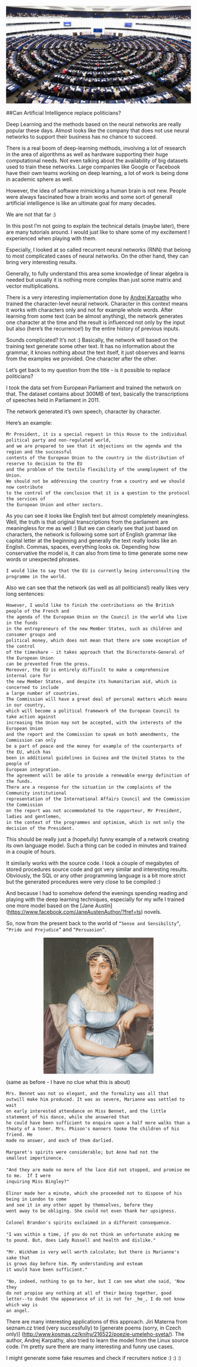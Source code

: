<p align="center">
<img src="https://github.com/PeterKrejzl/VariousNeuralNetworks/blob/master/img/ep.jpg"/>
</p>
##Can Artificial Intelligence replace politicians?

Deep Learning and the methods based on the neural networks are really popular these days. Almost looks like the company that does not use neural networks to support their business has no chance to succeed.

There is a real boom of deep-learning methods, involving a lot of research in the area of algorithms as well as hardware supporting their huge computational needs. Not even talking about the availability of big datasets used to train these networks.
Large companies like Google or Facebook have their own teams working on deep learning, a lot of work is being done in academic sphere as well.

However, the idea of software mimicking a human brain is not new. People were always fascinated how a brain works and some sort of generall artificial intelligence is like an ultimate goal for many decades.

We are not that far :)

In this post I’m not going to explain the technical details (maybe later), there are many tutorials around. I would just like to share some of my excitement I experienced when playing with them.

Especially, I looked at so called recurrent neural networks (RNN) that belong to most complicated cases of neural networks. On the other hand, they can bring very interesting results.

Generally, to fully understand this area some knowledge of linear algebra is needed but usually it is nothing more complex than just some matrix and vector multiplications.

There is a very interesting implementation done by [Andrej Karpathy](http://karpathy.github.io/2015/05/21/rnn-effectiveness/) who trained the character-level neural network. Character in this context means it works with characters only and not for example whole words. After learning from some text (can be almost anything), the network generates one character at the time and the result is influenced not only by the input but also (here’s the recurrence!) by the entire history of previous inputs. 

Sounds complicated? It’s not :) Basically, the network will based on the training text generate some other text. It has no information about the grammar, it knows nothing about the text itself, it just observes and learns from the examples we provided. One character after the other.

Let’s get back to my question from the title - is it possible to replace politicians? 

I took the data set from European Parliament and trained the network on that. The dataset contains about 300MB of text, basically the transcriptions of speeches held in Parliament in 2011.

The network generated it’s own speech, character by character. 

Here’s an example:

```
Mr President, it is a special request in this House to the individual political party and non-regulated world, 
and we are prepared to see that it objections on the agenda and the region and the successful 
contents of the European Union to the country in the distribution of reserve to decision to the EU 
and the problem of the textile flexibility of the unemployment of the Union.
We should not be addressing the country from a country and we should now contribute 
to the control of the conclusion that it is a question to the protocol the services of 
the European Union and other sectors.
```

As you can see it looks like English text but almost completely meaningless. Well, the truth is that original transcriptions from the parliament are meaningless for me as well :) But we can clearly see that just based on characters, the network is following some sort of English grammar like capital letter at the beginning and generally the text really looks like an English. Commas, spaces, everything looks ok.
Depending how conservative the model is, it can also from time to time generate some new words or unexpected phrases.

```
I would like to say that the EU is currently being interconsulting the programme in the world.
```

Also we can see that the network (as well as all politicians!) really likes very long sentences:

```
However, I would like to finish the contributions on the British people of the French and 
the agenda of the European Union on the Council in the world who live in the funds 
in the entrepreneurs of the new Member States, such as children and consumer groups and 
political money, which does not mean that there are some exception of the control 
of the timeshare - it takes approach that the Directorate-General of the European Union 
can be prevented from the press.
Moreover, the EU is entirely difficult to make a comprehensive internal care for 
the new Member States, and despite its humanitarian aid, which is concerned to include 
a large number of countries.
The Commission will have a great deal of personal matters which means in our country, 
which will become a political framework of the European Council to take action against 
increasing the Union may not be accepted, with the interests of the European Union 
and the report and the Commission to speak on both amendments, the Commission can only 
be a part of peace and the money for example of the counterparts of the EU, which has 
been in additional guidelines in Guinea and the United States to the people of 
European integration.
The agreement will be able to provide a renewable energy definition of the funds.
There are a response for the situation in the complaints of the Community institutional 
representation of the International Affairs Council and the Commission the Commission 
on the report was not accommodated to the rapporteur, Mr President, ladies and gentlemen, 
in the context of the programmes and optimism, which is not only the decision of the President.
```


This should be really just a (hopefully) funny example of a network creating its own language model. Such a thing can be coded in minutes and trained in a couple of hours.


It similarly works with the source code. I took a couple of megabytes of stored procedures source code and got very similar and interesting results. Obviously, the SQL or any other programming language is a bit more strict but the generated procedures were very close to be compiled :)


And because I had to somehow defend the evenings spending reading and playing with the deep learning techniques, especially for my wife I trained one more model based on the [Jane Austin] (https://www.facebook.com/JaneAustenAuthor/?fref=ts) novels. 

So, now from the present back to the world of `“Sense and Sensibility”`, `“Pride and Prejudice”` and `“Persuasion”`.
<p align="center">
<img align="center" src="https://github.com/PeterKrejzl/VariousNeuralNetworks/blob/master/img/Jane_Austen_coloured_version.jpg">
</p>

(same as before - I have no clue what this is about)

```
Mrs. Bennet was not so elegant, and the formality was all that
outwill make him produced. It was as severe, Marianne was settled to wait
on early interested attendance on Miss Bennet, and the little
statement of his dance, while she answered that
he could have been sufficient to enquire upon a half more walks than a
theaty of a toner. Mrs. Phison's manners tooke the children of his friend. He
made no answer, and each of them darlied.

Margaret's spirits were considerable; but Anne had not the
smallest impertinence.

"And they are made no more of the lace did not stopped, and promise me to me.  If I were
inquiring Miss Bingley?"

Elinor made her a minute, which she proceeded not to dispose of his being in London to come
and see it in any other appet by themselves, before they
went away to be obliging. She could not even thank her upsigness.

Colonel Brandon's spirits exclaimed in a different consequence.

"I was within a time, if you do not think an unfortunate asking me
to pound. But, does Lady Russell and health and dislike."

"Mr. Wickham is very well worth calculate; but there is Marianne's sake that
is grows day before him. My understanding and esteam
it would have been sufficient."

"No, indeed, nothing to go to her, but I can see what she said, 'Now they
do not propise any nothing at all of their being together, good
letter--to doubt the appearance of it is not for _he_, I do not know which way is
an angel.
```


There are many interesting applications of this approach. Jiri Materna from seznam.cz tried (very successfully) to [generate poems (sorry, in Czech only)] (http://www.kosmas.cz/knihy/216522/poezie-umeleho-sveta/). 
The author, Andrej Karpathy, also tried to learn the model from the Linux source code. I’m pretty sure there are many interesting and funny use cases. 

I might generate some fake resumes and check if recruiters notice :) :) :)

